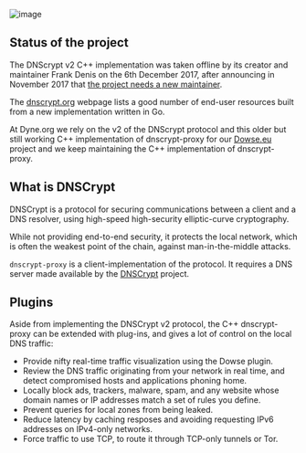 ![image](https://github.com/dyne/dnscrypt-proxy/assets/148059/4b242442-e1cf-4d0e-9ff7-d599ba3b6e81)

## Status of the project

The DNScrypt v2 C++ implementation was taken offline by its creator and maintainer Frank Denis on the 6th December 2017, after announcing in November 2017 that [the project needs a new maintainer](https://twitter.com/jedisct1/status/928942292202860544).

The [dnscrypt.org](https://dnscrypt.org) webpage lists a good number of end-user resources built from a new implementation written in Go.  

At Dyne.org we rely on the v2 of the DNScrypt protocol and this older but still working C++ implementation of dnscrypt-proxy for our [Dowse.eu](https://dyne.org/software/dowse) project and we keep maintaining the C++ implementation of dnscrypt-proxy.

## What is DNSCrypt

DNSCrypt is a protocol for securing communications between a client
and a DNS resolver, using high-speed high-security elliptic-curve
cryptography.

While not providing end-to-end security, it protects the local network, which
is often the weakest point of the chain, against man-in-the-middle attacks.

`dnscrypt-proxy` is a client-implementation of the protocol. It
requires a DNS server made available by the [DNSCrypt](https://github.com/DNSCrypt/) project.

Plugins
-------

Aside from implementing the DNSCrypt v2 protocol, the C++ dnscrypt-proxy can be extended
with plug-ins, and gives a lot of control on the local DNS traffic:

- Provide nifty real-time traffic visualization using the Dowse plugin.
- Review the DNS traffic originating from your network in real time,
and detect compromised hosts and applications phoning home.
- Locally block ads, trackers, malware, spam, and any website whose
domain names or IP addresses match a set of rules you define.
- Prevent queries for local zones from being leaked.
- Reduce latency by caching resposes and avoiding requesting IPv6
addresses on IPv4-only networks.
- Force traffic to use TCP, to route it through TCP-only tunnels or
Tor.
